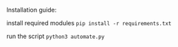 Installation guide:


install required modules
``
pip install -r requirements.txt
``

run the script
``
python3 automate.py
``
